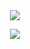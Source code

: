 <div align="center">
  <img src="https://emoji.echology.page/api/image">
  
  <a href="/"><img src="https://github-readme-stats.vercel.app/api?username=sploric&count_private=true&show_icons=true&theme=dark&hide_border=true&include_all_commits=true">
</a>
</div>
